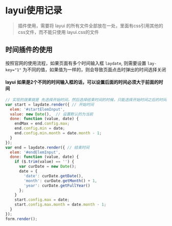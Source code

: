 # layui使用记录

> 插件使用，需要将 layui 的所有文件全部放在一处，里面有css引用其他的css文件，而不能只使用 layui.css的文件

## 时间插件的使用
按照官网的使用流程，如果页面有多个时间输入框 `laydate`, 则需要设置 `lay-key="1"` 为不同的值，如果值为一样的，则会导致页面点击时弹出的时间选择关闭



#### layui 如果是2个不同的时间输入框的话，可以设置后面的时间必须大于前面的时间
```js
// 实现的效果就是 先选择开始时间，然后选择结束时间的时候，只能选择开始时间之后的时间
var start = laydate.render({ // 开始时间
  elem: '#startElemInput',
  value: new Date(),  // 设置默认的为当前
  done: function (value, date) {
    endMax = end.config.max;
    end.config.min = date;
    end.config.min.month = date.month - 1;
  }
});
var end = laydate.render({ // 结束时间
  elem: '#endElemInput',
  done: function (value, date) {
    if ($.trim(value) == '') {
      var curDate = new Date();
      date = {
        'date': curDate.getDate(),
        'month': curDate.getMonth() + 1,
        'year': curDate.getFullYear()
      };
    }
    start.config.max = date;
    start.config.max.month = date.month - 1;
  }
});
form.render();
```